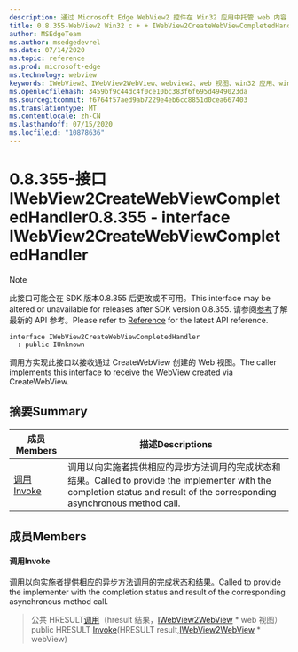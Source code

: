 ```yaml
---
description: 通过 Microsoft Edge WebView2 控件在 Win32 应用中托管 web 内容
title: 0.8.355-WebView2 Win32 c + + IWebView2CreateWebViewCompletedHandler
author: MSEdgeTeam
ms.author: msedgedevrel
ms.date: 07/14/2020
ms.topic: reference
ms.prod: microsoft-edge
ms.technology: webview
keywords: IWebView2、IWebView2WebView、webview2、web 视图、win32 应用、win32、edge
ms.openlocfilehash: 3459bf9c44dc4f0ce10bc383f6f695d4949023da
ms.sourcegitcommit: f6764f57aed9ab7229e4eb6cc8851d0cea667403
ms.translationtype: MT
ms.contentlocale: zh-CN
ms.lasthandoff: 07/15/2020
ms.locfileid: "10878636"
---
```

# <span data-ttu-id="59747-104">0.8.355-接口 IWebView2CreateWebViewCompletedHandler</span><span class="sxs-lookup"><span data-stu-id="59747-104">0.8.355 - interface IWebView2CreateWebViewCompletedHandler</span></span> 

> [!NOTE]
> <span data-ttu-id="59747-105">此接口可能会在 SDK 版本0.8.355 后更改或不可用。</span><span class="sxs-lookup"><span data-stu-id="59747-105">This interface may be altered or unavailable for releases after SDK version 0.8.355.</span></span> <span data-ttu-id="59747-106">请参阅[参考](../../../webview2-api-reference.md)了解最新的 API 参考。</span><span class="sxs-lookup"><span data-stu-id="59747-106">Please refer to [Reference](../../../webview2-api-reference.md) for the latest API reference.</span></span>

```
interface IWebView2CreateWebViewCompletedHandler
  : public IUnknown
```

<span data-ttu-id="59747-107">调用方实现此接口以接收通过 CreateWebView 创建的 Web 视图。</span><span class="sxs-lookup"><span data-stu-id="59747-107">The caller implements this interface to receive the WebView created via CreateWebView.</span></span>

## <span data-ttu-id="59747-108">摘要</span><span class="sxs-lookup"><span data-stu-id="59747-108">Summary</span></span>

 <span data-ttu-id="59747-109">成员</span><span class="sxs-lookup"><span data-stu-id="59747-109">Members</span></span>                        | <span data-ttu-id="59747-110">描述</span><span class="sxs-lookup"><span data-stu-id="59747-110">Descriptions</span></span>
--------------------------------|---------------------------------------------
[<span data-ttu-id="59747-111">调用</span><span class="sxs-lookup"><span data-stu-id="59747-111">Invoke</span></span>](#invoke) | <span data-ttu-id="59747-112">调用以向实施者提供相应的异步方法调用的完成状态和结果。</span><span class="sxs-lookup"><span data-stu-id="59747-112">Called to provide the implementer with the completion status and result of the corresponding asynchronous method call.</span></span>

## <span data-ttu-id="59747-113">成员</span><span class="sxs-lookup"><span data-stu-id="59747-113">Members</span></span>

#### <span data-ttu-id="59747-114">调用</span><span class="sxs-lookup"><span data-stu-id="59747-114">Invoke</span></span> 

<span data-ttu-id="59747-115">调用以向实施者提供相应的异步方法调用的完成状态和结果。</span><span class="sxs-lookup"><span data-stu-id="59747-115">Called to provide the implementer with the completion status and result of the corresponding asynchronous method call.</span></span>

> <span data-ttu-id="59747-116">公共 HRESULT[调用](#invoke)（hresult 结果，[IWebView2WebView](IWebView2WebView.md) \* web 视图）</span><span class="sxs-lookup"><span data-stu-id="59747-116">public HRESULT [Invoke](#invoke)(HRESULT result,[IWebView2WebView](IWebView2WebView.md) \* webView)</span></span>

